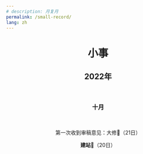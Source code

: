 ```yaml
---
# description: 月复月
permalink: /small-record/
lang: zh
---
```

<center>

# 小事

## 2022年

<br>

### 十月

<br>

第一次收到审稿意见：大修🥲（21日）

**建站**🥳（20日）